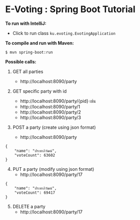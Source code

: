 # E-Voting : Spring Boot Tutorial

__To run with IntelliJ:__

  * Click to run class `ku.evoting.EvotingApplication`

__To compile and run with Maven:__

```$ mvn spring-boot:run```

__Possible calls:__

1. GET all parties
	- http://localhost:8090/party

2. GET specific party with id
	- http://localhost:8090/party/{pid} เช่น
	- http://localhost:8090/party/1
	- http://localhost:8090/party/2
	- http://localhost:8090/party/3

3. POST a party (create using json format)
	- http://localhost:8090/party

```
{
    "name": "ประชาภิวัฒน์",
    "voteCount": 63602
}
```

4. PUT a party (modify using json format)
	- http://localhost:8090/party/17

```
{
    "name": "ประชาภิวัฒน์",
    "voteCount": 69417
}
```

5. DELETE a party
	- http://localhost:8090/party/17

